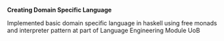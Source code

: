 **Creating Domain Specific Language**

Implemented basic domain specific language in haskell using free monads and interpreter pattern at part of Language Engineering Module UoB 
